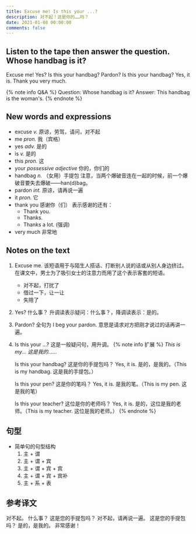 ```yaml
---
title: Excuse me! Is this your ...?
description: 对不起！这是你的……吗？
date: 2021-01-08 00:00:00
comments: false
---
```


## Listen to the tape then answer the question. Whose handbag is it?

Excuse me!
Yes?
Is this your handbag?
Pardon?
Is this your handbag?
Yes, it is.
Thank you very much.

{% note info Q&A %}
   Question: Whose handbag is it?
   Answer: This handbag is the woman's.
{% endnote %}

## New words and expressions

- excuse *v.* 原谅，劳驾，请问，对不起
- me *pron.* 我（宾格）
- yes *adv.* 是的
- is *v.* 是的
- this *pron.* 这
- your *possessive adjective* 你的，你们的
- handbag *n.* （女用）手提包
  注意，当两个爆破音连在一起的时候，前一个爆破音要失去爆破——han(d)bag。
- pardon *int.* 原谅，请再说一遍
- it *pron.* 它
- thank you 感谢你（们）
  表示感谢的还有：
  - Thank you.
  - Thanks.
  - Thanks a lot. (强调)
- very much 非常地

## Notes on the text

1. Excuse me.
   该短语用于与陌生人搭话、打断别人说的话或从别人身边挤过。在课文中，男士为了吸引女士的注意力而用了这个表示客套的短语。
   - 对不起，打扰了
   - 借过一下，让一让
   - 失陪了
2. Yes? 什么事？
   升调读表示疑问：什么事？，降调读表示：是的。
3. Pardon?
   全句为 I beg your pardon. 意思是请求对方把刚才说过的话再讲一遍。
4. Is this your ...?
   这是一般疑问句，用升调。
   {% note info 扩展 %}
     *This is my... 这是我的……*

     Is this your handbag? 这是你的手提包吗？
     Yes, it is. 是的，是我的。（This is my handbag. 这是我的手提包。）

     Is this your pen? 这是你的笔吗？
     Yes, it is. 是我的笔。（This is my pen. 这是我的笔）

     Is this your teacher? 这位是你的老师吗？
     Yes, it is. 是的，这位是我的老师。（This is my teacher. 这位是我的老师。）
   {% endnote %}

## 句型

- 简单句的句型结构
   1. 主 + 谓
   2. 主 + 谓 + 宾
   3. 主 + 谓 + 宾 + 宾
   4. 主 + 谓 + 宾 + 宾补
   5. 主 + 系 + 表

## 参考译文

对不起。
什么事？
这是您的手提包吗？
对不起，请再说一遍。
这是您的手提包吗？
是的，是我的。
非常感谢！
